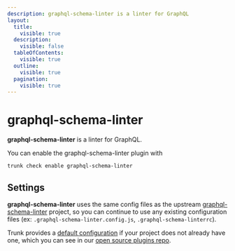 ```yaml
---
description: graphql-schema-linter is a linter for GraphQL
layout:
  title:
    visible: true
  description:
    visible: false
  tableOfContents:
    visible: true
  outline:
    visible: true
  pagination:
    visible: true
---
```


# graphql-schema-linter

**graphql-schema-linter** is a linter for GraphQL.

You can enable the graphql-schema-linter plugin with

```shell
trunk check enable graphql-schema-linter
```

## Settings


**graphql-schema-linter** uses the same config files as the
upstream [graphql-schema-linter](https://github.com/cjoudrey/graphql-schema-linter#readme) project, so you can continue to use any
existing configuration files (ex: `.graphql-schema-linter.config.js`, `.graphql-schema-linterrc`).
    

Trunk provides a [default configuration](https://github.com/trunk-io/plugins/tree/main/linters/graphql-schema-linter) if your project does not already have one,
which you can see in our [open source plugins repo](https://github.com/trunk-io/plugins/tree/main).
